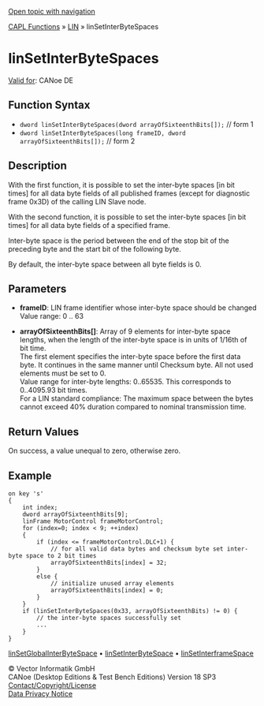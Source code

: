 [Open topic with navigation](../../../../../CANoeDEFamily.htm#Topics/CAPLFunctions/LIN/Functions/CAPLfunctionLINSetInterByteSpaces.md)

[CAPL Functions](../../CAPLfunctions.md) » [LIN](../CAPLfunctionsLINOverview.md) » linSetInterByteSpaces

# linSetInterByteSpaces

[Valid for](../../../Shared/FeatureAvailability.md): CANoe DE

## Function Syntax

- `dword linSetInterByteSpaces(dword arrayOfSixteenthBits[]);` // form 1
- `dword linSetInterByteSpaces(long frameID, dword arrayOfSixteenthBits[]);` // form 2

## Description

With the first function, it is possible to set the inter-byte spaces [in bit times] for all data byte fields of all published frames (except for diagnostic frame 0x3D) of the calling LIN Slave node.

With the second function, it is possible to set the inter-byte spaces [in bit times] for all data byte fields of a specified frame.

Inter-byte space is the period between the end of the stop bit of the preceding byte and the start bit of the following byte.

By default, the inter-byte space between all byte fields is 0.

## Parameters

- **frameID**: LIN frame identifier whose inter-byte space should be changed  
  Value range: 0 .. 63

- **arrayOfSixteenthBits[]**: Array of 9 elements for inter-byte space lengths, when the length of the inter-byte space is in units of 1/16th of bit time.  
  The first element specifies the inter-byte space before the first data byte. It continues in the same manner until Checksum byte. All not used elements must be set to 0.  
  Value range for inter-byte lengths: 0..65535. This corresponds to 0..4095.93 bit times.  
  For a LIN standard compliance: The maximum space between the bytes cannot exceed 40% duration compared to nominal transmission time.

## Return Values

On success, a value unequal to zero, otherwise zero.

## Example

```plaintext
on key 's'
{
    int index;
    dword arrayOfSixteenthBits[9];
    linFrame MotorControl frameMotorControl;
    for (index=0; index < 9; ++index)
    {
        if (index <= frameMotorControl.DLC+1) {
            // for all valid data bytes and checksum byte set inter-byte space to 2 bit times
            arrayOfSixteenthBits[index] = 32; 
        }
        else {
            // initialize unused array elements
            arrayOfSixteenthBits[index] = 0;
        }
    }
    if (linSetInterByteSpaces(0x33, arrayOfSixteenthBits) != 0) {
        // the inter-byte spaces successfully set
        ...
    }
}
```

[linSetGlobalInterByteSpace](CAPLfunctionLINSetGlobalInterByteSpace.md) • [linSetInterByteSpace](CAPLfunctionLINSetInterByteSpace.md) • [linSetInterframeSpace](CAPLfunctionLINSetInterFrameSpace.md)

© Vector Informatik GmbH  
CANoe (Desktop Editions & Test Bench Editions) Version 18 SP3  
[Contact/Copyright/License](../../../Shared/ContactCopyrightLicense.md)  
[Data Privacy Notice](https://www.vector.com/int/en/company/get-info/privacy-policy/)